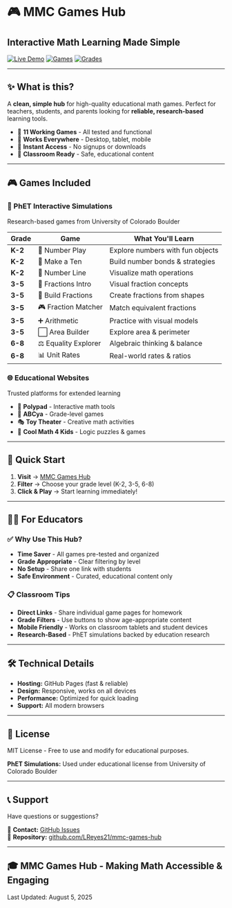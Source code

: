 # 🎮 MMC Games Hub

## Interactive Math Learning Made Simple

[![Live Demo](https://img.shields.io/badge/🌐_Live_Demo-Visit_Site-blue?style=for-the-badge)](https://lreyes21.github.io/mmc-games-hub)
[![Games](https://img.shields.io/badge/🎯_Games-11_Working-green?style=for-the-badge)](#-games-included)
[![Grades](https://img.shields.io/badge/📚_Grades-K_through_8-purple?style=for-the-badge)](#-quick-start)

---

## ✨ What is this?

A **clean, simple hub** for high-quality educational math games. Perfect for teachers, students, and parents looking for **reliable, research-based** learning tools.

- 🎯 **11 Working Games** - All tested and functional
- 📱 **Works Everywhere** - Desktop, tablet, mobile
- 🚀 **Instant Access** - No signups or downloads
- 🏫 **Classroom Ready** - Safe, educational content

---

## 🎮 Games Included

### 🔬 PhET Interactive Simulations

Research-based games from University of Colorado Boulder

| Grade | Game | What You'll Learn |
|-------|------|-------------------|
| **K-2** | 🔢 Number Play | Explore numbers with fun objects |
| **K-2** | 🎯 Make a Ten | Build number bonds & strategies |
| **K-2** | 📏 Number Line | Visualize math operations |
| **3-5** | 🍰 Fractions Intro | Visual fraction concepts |
| **3-5** | 🧱 Build Fractions | Create fractions from shapes |
| **3-5** | 🎮 Fraction Matcher | Match equivalent fractions |
| **3-5** | ➕ Arithmetic | Practice with visual models |
| **3-5** | ⬜ Area Builder | Explore area & perimeter |
| **6-8** | ⚖️ Equality Explorer | Algebraic thinking & balance |
| **6-8** | 📊 Unit Rates | Real-world rates & ratios |

### 🌐 Educational Websites

Trusted platforms for extended learning

- 🧮 **Polypad** - Interactive math tools
- 🎨 **ABCya** - Grade-level games  
- 🎭 **Toy Theater** - Creative math activities
- 🧙 **Cool Math 4 Kids** - Logic puzzles & games

---

## 🚀 Quick Start

1. **Visit** → [MMC Games Hub](https://lreyes21.github.io/mmc-games-hub)
2. **Filter** → Choose your grade level (K-2, 3-5, 6-8)
3. **Click & Play** → Start learning immediately!

---

## 👩‍🏫 For Educators

### ✅ Why Use This Hub?

- **Time Saver** - All games pre-tested and organized
- **Grade Appropriate** - Clear filtering by level
- **No Setup** - Share one link with students
- **Safe Environment** - Curated, educational content only

### 📋 Classroom Tips

- **Direct Links** - Share individual game pages for homework
- **Grade Filters** - Use buttons to show age-appropriate content
- **Mobile Friendly** - Works on classroom tablets and student devices
- **Research-Based** - PhET simulations backed by education research

---

## 🛠️ Technical Details

- **Hosting:** GitHub Pages (fast & reliable)
- **Design:** Responsive, works on all devices
- **Performance:** Optimized for quick loading
- **Support:** All modern browsers

---

## 📄 License

MIT License - Free to use and modify for educational purposes.

**PhET Simulations:** Used under educational license from University of Colorado Boulder

---

## 📞 Support

Have questions or suggestions?

📧 **Contact:** [GitHub Issues](https://github.com/LReyes21/mmc-games-hub/issues)  
🔗 **Repository:** [github.com/LReyes21/mmc-games-hub](https://github.com/LReyes21/mmc-games-hub)

---

## 🎓 MMC Games Hub - Making Math Accessible & Engaging

Last Updated: August 5, 2025
